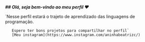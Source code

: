 _**## Olá, seja bem-vindo ao meu perfil ❤️**_

`Nesse perfil estará o trajeto de aprendizado das linguagens de programação.

       Espero ter bons projetos para compartilhar no perfil`
       [Meu instagram](https://www.instagram.com/aninhabeatrizc/)
[](https://tenor.com/pt-BR/search/girl-gifs)
